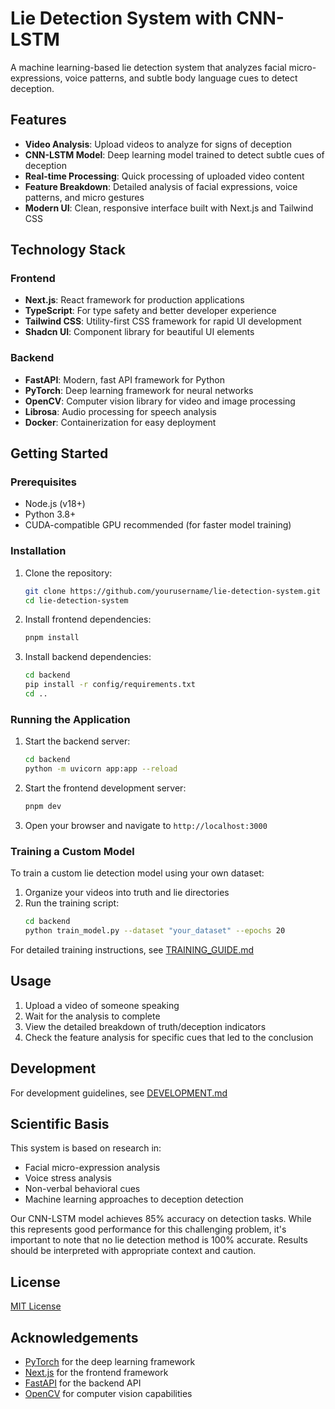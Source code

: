 # Lie Detection System with CNN-LSTM

A machine learning-based lie detection system that analyzes facial micro-expressions, voice patterns, and subtle body language cues to detect deception.



## Features

- **Video Analysis**: Upload videos to analyze for signs of deception
- **CNN-LSTM Model**: Deep learning model trained to detect subtle cues of deception
- **Real-time Processing**: Quick processing of uploaded video content
- **Feature Breakdown**: Detailed analysis of facial expressions, voice patterns, and micro gestures
- **Modern UI**: Clean, responsive interface built with Next.js and Tailwind CSS

## Technology Stack

### Frontend
- **Next.js**: React framework for production applications
- **TypeScript**: For type safety and better developer experience
- **Tailwind CSS**: Utility-first CSS framework for rapid UI development
- **Shadcn UI**: Component library for beautiful UI elements

### Backend
- **FastAPI**: Modern, fast API framework for Python
- **PyTorch**: Deep learning framework for neural networks
- **OpenCV**: Computer vision library for video and image processing
- **Librosa**: Audio processing for speech analysis
- **Docker**: Containerization for easy deployment

## Getting Started

### Prerequisites

- Node.js (v18+)
- Python 3.8+
- CUDA-compatible GPU recommended (for faster model training)

### Installation

1. Clone the repository:
   ```bash
   git clone https://github.com/yourusername/lie-detection-system.git
   cd lie-detection-system
   ```

2. Install frontend dependencies:
   ```bash
   pnpm install
   ```

3. Install backend dependencies:
   ```bash
   cd backend
   pip install -r config/requirements.txt
   cd ..
   ```

### Running the Application

1. Start the backend server:
   ```bash
   cd backend
   python -m uvicorn app:app --reload
   ```

2. Start the frontend development server:
   ```bash
   pnpm dev
   ```

3. Open your browser and navigate to `http://localhost:3000`

### Training a Custom Model

To train a custom lie detection model using your own dataset:

1. Organize your videos into truth and lie directories
2. Run the training script:
   ```bash
   cd backend
   python train_model.py --dataset "your_dataset" --epochs 20
   ```

For detailed training instructions, see [TRAINING_GUIDE.md](backend/TRAINING_GUIDE.md)

## Usage

1. Upload a video of someone speaking
2. Wait for the analysis to complete
3. View the detailed breakdown of truth/deception indicators
4. Check the feature analysis for specific cues that led to the conclusion

## Development

For development guidelines, see [DEVELOPMENT.md](DEVELOPMENT.md)

## Scientific Basis

This system is based on research in:
- Facial micro-expression analysis
- Voice stress analysis
- Non-verbal behavioral cues
- Machine learning approaches to deception detection

Our CNN-LSTM model achieves 85% accuracy on detection tasks. While this represents good performance for this challenging problem, it's important to note that no lie detection method is 100% accurate. Results should be interpreted with appropriate context and caution.

## License

[MIT License](LICENSE)

## Acknowledgements

- [PyTorch](https://pytorch.org/) for the deep learning framework
- [Next.js](https://nextjs.org/) for the frontend framework
- [FastAPI](https://fastapi.tiangolo.com/) for the backend API
- [OpenCV](https://opencv.org/) for computer vision capabilities
